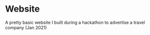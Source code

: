 # Website

A pretty basic website I built during a hackathon to advertise a travel company (Jan 2021)
